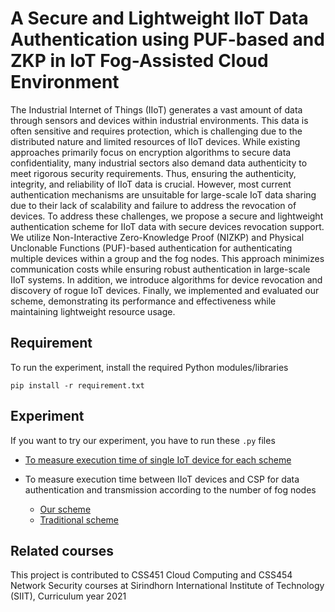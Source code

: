 # A Secure and Lightweight IIoT Data Authentication using PUF-based and ZKP in IoT Fog-Assisted Cloud Environment

The Industrial Internet of Things (IIoT) generates a vast amount of data through sensors and devices within industrial environments. This data is often sensitive and requires protection, which is challenging due to the distributed nature and limited resources of IIoT devices. While existing approaches primarily focus on encryption algorithms to secure data confidentiality, many industrial sectors also demand data authenticity to meet rigorous security requirements. Thus, ensuring the authenticity, integrity, and reliability of IIoT data is crucial. However, most current authentication mechanisms are unsuitable for large-scale IoT data sharing due to their lack of scalability and failure to address the revocation of devices. To address these challenges, we propose a secure and lightweight authentication scheme for IIoT data with secure devices revocation support. We utilize Non-Interactive Zero-Knowledge Proof (NIZKP) and Physical Unclonable Functions (PUF)-based authentication for authenticating multiple devices within a group and the fog nodes. This approach minimizes communication costs while ensuring robust authentication in large-scale IIoT systems. In addition, we introduce algorithms for device revocation and discovery of rogue IoT devices. Finally, we implemented and evaluated our scheme, demonstrating its performance and effectiveness while maintaining lightweight resource usage.

## Requirement

To run the experiment, install the required Python modules/libraries

```
pip install -r requirement.txt
```

## Experiment

If you want to try our experiment, you have to run these ```.py``` files

- [To measure execution time of single IoT device for each scheme](./single_iot.py)

- To measure execution time between IIoT devices and CSP for data authentication and transmission according to the number of fog nodes
    - [Our scheme](./cloud.py)
    - [Traditional scheme](./cloud_ecdsa.py)

## Related courses

This project is contributed to CSS451 Cloud Computing and CSS454 Network Security courses at Sirindhorn International Institute of Technology (SIIT), Curriculum year 2021